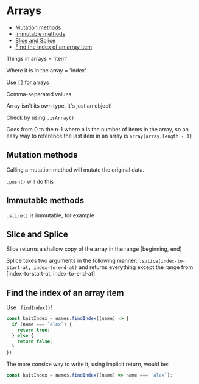 # Arrays <!-- omit in toc -->

- [Mutation methods](#mutation-methods)
- [Immutable methods](#immutable-methods)
- [Slice and Splice](#slice-and-splice)
- [Find the index of an array item](#find-the-index-of-an-array-item)

Things in arrays = 'item'

Where it is in the array = 'index'

Use `[]` for arrays

Comma-separated values

Array isn't its own type. It's just an object!

Check by using `.isArray()`

Goes from 0 to the n-1 where n is the number of items in the array, so an easy way to reference the last item in an array is `array[array.length - 1]`

## Mutation methods

Calling a mutation method will mutate the original data.

`.push()` will do this

## Immutable methods

`.slice()` is immutable, for example

## Slice and Splice

Slice returns a shallow copy of the array in the range [beginning, end)

Splice takes two arguments in the following manner: `.splice(index-to-start-at, index-to-end-at)` and returns everything except the range from [index-to-start-at, index-to-end-at]

## Find the index of an array item

Use `.findIndex()`!

```javascript
const kaitIndex = names.findIndex((name) => {
  if (name === `alex`) {
    return true;
  } else {
    return false;
  }
});
```

The more consice way to write it, using implicit return, would be:

```javascript
const kaitIndex = names.findIndex((name) => name === `alex`);
```
